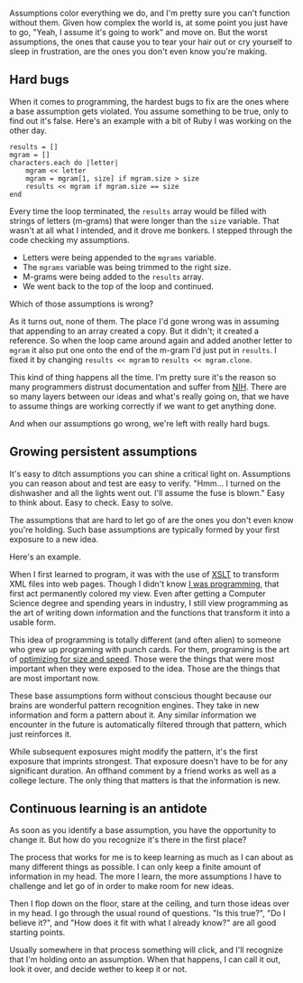 <!--
title: Hard bugs and unknown assumptions
date: 18 October 2010
-->

Assumptions color everything we do, and I'm pretty sure you can't function
without them. Given how complex the world is, at some point you just have to go,
"Yeah, I assume it's going to work" and move on. But the worst assumptions, the
ones that cause you to tear your hair out or cry yourself to sleep in
frustration, are the ones you don't even know you're making.

## Hard bugs ##

When it comes to programming, the hardest bugs to fix are the ones where a base
assumption gets violated. You assume something to be true, only to find out it's
false. Here's an example with a bit of Ruby I was working on the other day.

    results = []
    mgram = []
    characters.each do |letter|
        mgram << letter
        mgram = mgram[1, size] if mgram.size > size
        results << mgram if mgram.size == size
    end

Every time the loop terminated, the `results` array would be filled with strings
of letters (m-grams) that were longer than the `size` variable.  That wasn't at
all what I intended, and it drove me bonkers. I stepped through the code
checking my assumptions.

- Letters were being appended to the `mgrams` variable.
- The `mgrams` variable was being trimmed to the right size.
- M-grams were being added to the `results` array.
- We went back to the top of the loop and continued.

Which of those assumptions is wrong?

As it turns out, none of them. The place I'd gone wrong was in assuming that
appending to an array created a copy. But it didn't; it created a reference. So
when the loop came around again and added another letter to `mgram` it also put
one onto the end of the m-gram I'd just put in `results`. I fixed it by changing
`results << mgram` to `results << mgram.clone`.

This kind of thing happens all the time. I'm pretty sure it's the reason so many
programmers distrust documentation and suffer from [NIH][].  There are so many
layers between our ideas and what's really going on, that we have to assume
things are working correctly if we want to get anything done.

And when our assumptions go wrong, we're left with really hard bugs.

## Growing persistent assumptions ##

It's easy to ditch assumptions you can shine a critical light on. Assumptions
you can reason about and test are easy to verify. "Hmm... I turned on the
dishwasher and all the lights went out. I'll assume the fuse is blown." Easy to
think about. Easy to check. Easy to solve.

The assumptions that are hard to let go of are the ones you don't even know
you're holding. Such base assumptions are typically formed by your first
exposure to a new idea.

Here's an example.

When I first learned to program, it was with the use of [XSLT][] to transform
XML files into web pages. Though I didn't know [I was programming][], that first
act permanently colored my view. Even after getting a Computer Science degree
and spending years in industry, I still view programming as the art of writing
down information and the functions that transform it into a usable form.

This idea of programming is totally different (and often alien) to someone who
grew up programing with punch cards. For them, programing is the art of
[optimizing for size and speed][]. Those were the things that were most
important when they were exposed to the idea. Those are the things that are most
important now.

These base assumptions form without conscious thought because our brains are
wonderful pattern recognition engines. They take in new information and form a
pattern about it. Any similar information we encounter in the future is
automatically filtered through that pattern, which just reinforces it.

While subsequent exposures might modify the pattern, it's the first exposure
that imprints strongest. That exposure doesn't have to be for any significant
duration. An offhand comment by a friend works as well as a college lecture. The
only thing that matters is that the information is new.

## Continuous learning is an antidote ##

As soon as you identify a base assumption, you have the opportunity to change
it. But how do you recognize it's there in the first place?

The process that works for me is to keep learning as much as I can about as many
different things as possible. I can only keep a finite amount of information in
my head. The more I learn, the more assumptions I have to challenge and let go
of in order to make room for new ideas.

Then I flop down on the floor, stare at the ceiling, and turn those ideas over
in my head. I go through the usual round of questions.  "Is this true?", "Do I
believe it?", and "How does it fit with what I already know?" are all good
starting points.

Usually somewhere in that process something will click, and I'll recognize that
I'm holding onto an assumption. When that happens, I can call it out, look it
over, and decide wether to keep it or not.

[NIH]: http://en.wikipedia.org/wiki/Not_Invented_Here "Wikipedia: Not Invented Here"
[XSLT]: http://en.wikipedia.org/wiki/XSL_Transformations "Wikipedia: XSL Transformations"
[I was programming]: http://en.wikipedia.org/wiki/Turing_completeness" "Wikipedia: Turing completeness"
[optimizing for size and speed]: /2010/09/small-code "Frank Mitchell: Bytes matter on the mobile web"
